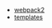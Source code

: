 
*   [webpack2](http://www.css88.com/doc/webpack2/)
*   [templates](https://github.com/vuejs/vue-cli#official-templates)